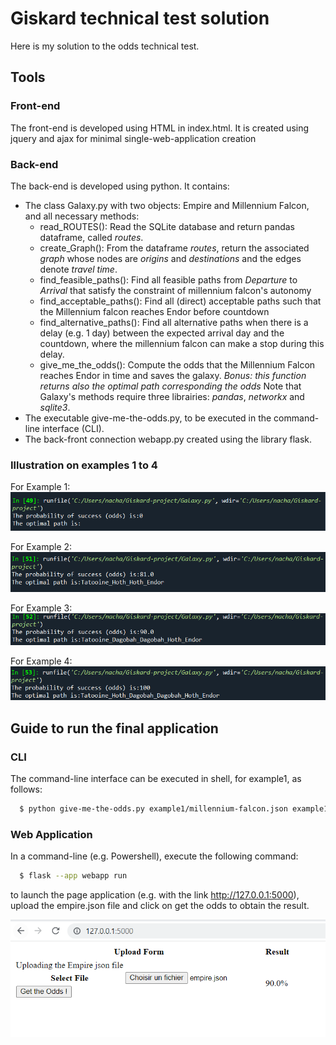 # Giskard technical test solution
Here is my solution to the odds technical test.

## Tools ##

### Front-end
The front-end is developed using HTML in index.html. It is created using jquery and ajax for minimal single-web-application creation
  
### Back-end
The back-end is developed using python. It contains:
  - The class Galaxy.py with two objects: Empire and Millennium Falcon, and all necessary methods:
      - read_ROUTES(): Read the SQLite database and return pandas dataframe, called _routes_.
      - create_Graph(): From the dataframe _routes_, return the associated _graph_ whose nodes are _origins_ and _destinations_ and the edges denote _travel time_.
      - find_feasible_paths(): Find all feasible paths from _Departure_ to _Arrival_ that satisfy the constraint of millennium falcon's autonomy
      - find_acceptable_paths(): Find all (direct) acceptable paths such that the Millennium falcon reaches Endor before countdown
      - find_alternative_paths(): Find all alternative paths when there is a delay (e.g. 1 day) between the expected arrival day and the countdown, where the millennium falcon can make a stop during this delay.
      - give_me_the_odds(): Compute the odds that the Millennium Falcon reaches Endor in time and saves the galaxy. _Bonus: this function returns also the optimal path corresponding the odds_
    Note that Galaxy's methods require three librairies: _pandas_, _networkx_ and _sqlite3_.
  - The executable give-me-the-odds.py, to be executed in the command-line interface (CLI).
  - The back-front connection webapp.py created using the library flask.
  
### Illustration on examples 1 to 4

For Example 1:
![Example1](resources/example1.png)

For Example 2:
![Example2](resources/example2.png)

For Example 3:
![Example3](resources/example3.png)

For Example 4:
![Example4](resources/example4.png)

## Guide to run the final application ##

### CLI
The command-line interface can be executed in shell, for example1, as follows:
```sh
  $ python give-me-the-odds.py example1/millennium-falcon.json example1/empire.json
```

### Web Application
In a command-line (e.g. Powershell), execute the following command:
```sh
  $ flask --app webapp run
```
to launch the page application (e.g. with the link http://127.0.0.1:5000), upload the empire.json file and click on get the odds to obtain the result.

![Illustration](resources/Web_application.png)
